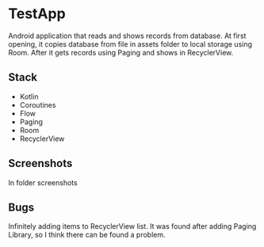 # TestApp
Android application that reads and shows records from database. At first opening, it copies database from file in assets folder to local storage using Room. After it gets records using Paging and shows in RecyclerView.

## Stack
- Kotlin
- Coroutines
- Flow
- Paging
- Room
- RecyclerView

## Screenshots
In folder screenshots

## Bugs
Infinitely adding items to RecyclerView list. It was found after adding Paging Library, so I think there can be found a problem.
